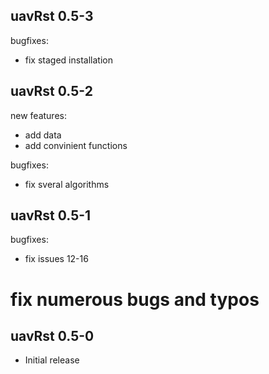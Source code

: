## uavRst 0.5-3

bugfixes:
  * fix staged installation

## uavRst 0.5-2

new features:
  * add data
  * add convinient functions
  
bugfixes:
  * fix sveral algorithms
  
## uavRst 0.5-1

bugfixes:
  * fix issues 12-16
  # fix numerous bugs and typos
  
## uavRst 0.5-0

* Initial release
